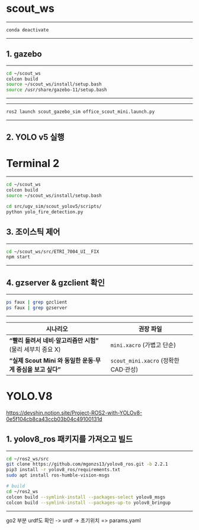 # scout_ws

---
```bash
conda deactivate
```
---

## 1. gazebo
---
```bash
cd ~/scout_ws
colcon build
source ~/scout_ws/install/setup.bash
source /usr/share/gazebo-11/setup.bash
```
---
---
```bash
ros2 launch scout_gazebo_sim office_scout_mini.launch.py
```
---


## 2. YOLO v5 실행

# Terminal 2
---
```bash
cd ~/scout_ws
colcon build
source ~/scout_ws/install/setup.bash
```

```bash
cd src/ugv_sim/scout_yolov5/scripts/
python yolo_fire_detection.py
```

## 3. 조이스틱 제어
---
```bash
cd ~/scout_ws/src/ETRI_7004_UI__FIX
npm start
```
---

## 4. gzserver & gzclient 확인
---
```bash
ps faux | grep gzclient
ps faux | grep gzserver
```
---

| 시나리오                                      | 권장 파일                           |
| ----------------------------------------- | ------------------------------- |
| **“빨리 돌려서 네비·알고리즘만 시험”** (물리 세부치 중요 X)    | `mini.xacro` (가볍고 단순)           |
| **“실제 Scout Mini 와 동일한 운동·무게 중심을 보고 싶다”** | `scout_mini.xacro` (정확한 CAD·관성) |


# YOLO.V8
https://devshin.notion.site/Project-ROS2-with-YOLOv8-0e5f104cb8ca43ccb03b04c49100131d

## 1. yolov8_ros 패키지를 가져오고 빌드
---
```bash
cd ~/ros2_ws/src
git clone https://github.com/mgonzs13/yolov8_ros.git -b 2.2.1
pip3 install -r yolov8_ros/requirements.txt
sudo apt install ros-humble-vision-msgs

# build
cd ~/ros2_ws
colcon build --symlink-install --packages-select yolov8_msgs
colcon build --symlink-install --packages-up-to yolov8_bringup
```
---

go2 부분 urdf도 확인
-> urdf
-> 초기위치 => params.yaml
